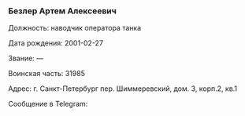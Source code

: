 ### Безлер Артем Алексеевич

Должность: наводчик оператора танка

Дата рождения: 2001-02-27

Звание: —

Воинская часть: 31985

Адрес: г. Санкт-Петербург пер. Шиммеревский, дом. 3, корп.2, кв.1

Сообщение в Telegram: []()
